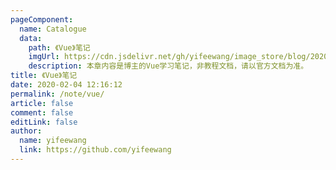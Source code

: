 ```yaml
---
pageComponent:
  name: Catalogue
  data:
    path: 《Vue》笔记
    imgUrl: https://cdn.jsdelivr.net/gh/yifeewang/image_store/blog/20200204143633.png
    description: 本章内容是博主的Vue学习笔记，非教程文档，请以官方文档为准。
title: 《Vue》笔记
date: 2020-02-04 12:16:12
permalink: /note/vue/
article: false
comment: false
editLink: false
author:
  name: yifeewang
  link: https://github.com/yifeewang
---
```

